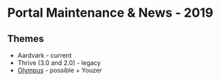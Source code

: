 # Portal Maintenance & News - 2019

## Themes

* Aardvark - current
* Thrive (3.0 and 2.0) - legacy
* [Olympus](https://themeforest.net/item/olympus-responsive-community-social-network-wordpress-theme/22788499) - possible + Youzer